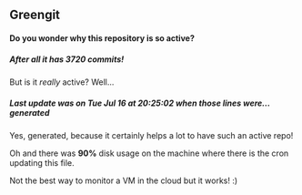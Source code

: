 ## Greengit

#### Do you wonder why this repository is so active?

##### After all it has 3720 commits!

But is it *really* active? Well...

##### Last update was on Tue Jul 16 at 20:25:02 when those lines were... generated

Yes, generated, because it certainly helps a lot to have such an active repo!

Oh and there was **90%** disk usage on the machine
where there is the cron updating this file.

Not the best way to monitor a VM in the cloud but it works! :)
